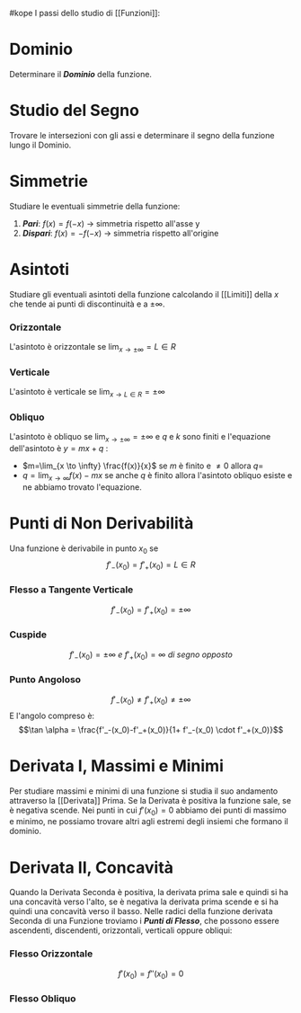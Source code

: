 #kope 
I passi dello studio di [[Funzioni]]:
# Dominio
Determinare il ___Dominio___ della funzione.
# Studio del Segno
Trovare le intersezioni con gli assi e determinare il segno della funzione lungo il Dominio.
# Simmetrie
Studiare le eventuali simmetrie della funzione:
1. ___Pari___: $f(x) = f(-x)$ $\to$ simmetria rispetto all'asse y
2. ___Dispari___: $f(x) = -f(-x)$ $\to$ simmetria rispetto all'origine
# Asintoti
Studiare gli eventuali asintoti della funzione calcolando il [[Limiti]] della $x$ che tende ai punti di discontinuità e a $\pm \infty$.
### Orizzontale
L'asintoto è orizzontale se $\lim_{x \to \pm \infty} = L \in R$ 
### Verticale
L'asintoto è verticale se $\lim_{x \to L \in R } = \pm \infty$ 
### Obliquo
L'asintoto è obliquo se $\lim_{x \to \pm \infty} = \pm \infty$ e $q$ e $k$ sono finiti e l'equazione dell'asintoto è $y=mx +q$ :
- $m=\lim_{x \to \infty} \frac{f(x)}{x}$ 
  se $m$ è finito e $\neq 0$ allora $q=$ 
- $q=\lim_{x \to \infty} f(x) - mx$ 
  se anche $q$ è finito allora l'asintoto obliquo esiste e ne abbiamo trovato l'equazione.
# Punti di Non Derivabilità
Una funzione è derivabile in punto $x_0$ se $$f'_-(x_0)=f'_+(x_0) = L \in R$$
### Flesso a Tangente Verticale
$$f'_-(x_0)=f'_+(x_0) = \pm \infty$$
### Cuspide
$$f'_-(x_0) = \pm \infty  \ e \ f'_+(x_0) =  \infty \ di \ segno \ opposto$$
### Punto Angoloso
$$f'_-(x_0)\neq f'_+(x_0) \neq \pm \infty$$E l'angolo compreso è: $$\tan \alpha = \frac{f'_-(x_0)-f'_+(x_0)}{1+ f'_-(x_0) \cdot f'_+(x_0)}$$
# Derivata I, Massimi e Minimi
Per studiare massimi e minimi di una funzione si studia il suo andamento attraverso la [[Derivata]] Prima. Se la Derivata è positiva la funzione sale, se è negativa scende. Nei punti in cui $f'(x_0) = 0$ abbiamo dei punti di massimo e minimo, ne possiamo trovare altri agli estremi degli insiemi che formano il dominio.
# Derivata II, Concavità
Quando la Derivata Seconda è positiva, la derivata prima sale e quindi si ha una concavità verso l'alto, se è negativa la derivata prima scende e si ha quindi una concavità verso il basso.
Nelle radici della funzione derivata Seconda di una Funzione troviamo i ___Punti di Flesso___, che possono essere ascendenti, discendenti, orizzontali, verticali oppure obliqui:
### Flesso Orizzontale
$$f'(x_0) = f''(x_0) = 0$$
### Flesso Obliquo
